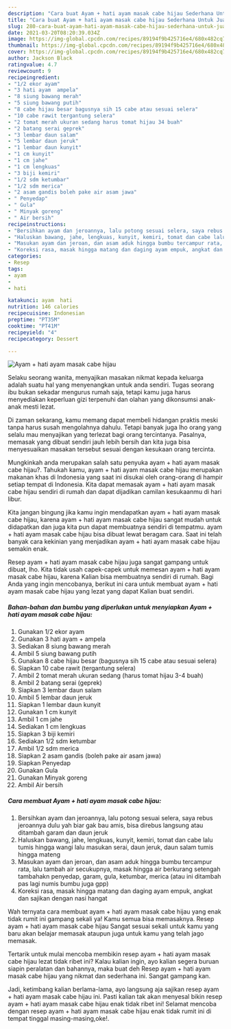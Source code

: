 ```yaml
---
description: "Cara buat Ayam + hati ayam masak cabe hijau Sederhana Untuk Jualan"
title: "Cara buat Ayam + hati ayam masak cabe hijau Sederhana Untuk Jualan"
slug: 280-cara-buat-ayam-hati-ayam-masak-cabe-hijau-sederhana-untuk-jualan
date: 2021-03-20T08:20:39.034Z
image: https://img-global.cpcdn.com/recipes/89194f9b425716e4/680x482cq70/ayam-hati-ayam-masak-cabe-hijau-foto-resep-utama.jpg
thumbnail: https://img-global.cpcdn.com/recipes/89194f9b425716e4/680x482cq70/ayam-hati-ayam-masak-cabe-hijau-foto-resep-utama.jpg
cover: https://img-global.cpcdn.com/recipes/89194f9b425716e4/680x482cq70/ayam-hati-ayam-masak-cabe-hijau-foto-resep-utama.jpg
author: Jackson Black
ratingvalue: 4.7
reviewcount: 9
recipeingredient:
- "1/2 ekor ayam"
- "3 hati ayam  ampela"
- "8 siung bawang merah"
- "5 siung bawang putih"
- "8 cabe hijau besar bagusnya sih 15 cabe atau sesuai selera"
- "10 cabe rawit tergantung selera"
- "2 tomat merah ukuran sedang harus tomat hijau 34 buah"
- "2 batang serai geprek"
- "3 lembar daun salam"
- "5 lembar daun jeruk"
- "1 lembar daun kunyit"
- "1 cm kunyit"
- "1 cm jahe"
- "1 cm lengkuas"
- "3 biji kemiri"
- "1/2 sdm ketumbar"
- "1/2 sdm merica"
- "2 asam gandis boleh pake air asam jawa"
- " Penyedap"
- " Gula"
- " Minyak goreng"
- " Air bersih"
recipeinstructions:
- "Bersihkan ayam dan jeroannya, lalu potong sesuai selera, saya rebus jeroannya dulu yah biar gak bau amis, bisa direbus langsung atau ditambah garam dan daun jeruk"
- "Haluskan bawang, jahe, lengkuas, kunyit, kemiri, tomat dan cabe lalu tumis hingga wangi lalu masukan serai, daun jeruk, daun salam tumis hingga mateng"
- "Masukan ayam dan jeroan, dan asam aduk hingga bumbu tercampur rata, lalu tambah air secukupnya, masak hingga air berkurang setengah tambahakn penyedap, garam, gula, ketumbar, merica (atau ini ditambah pas lagi numis bumbu juga gpp)"
- "Koreksi rasa, masak hingga matang dan daging ayam empuk, angkat dan sajikan dengan nasi hangat"
categories:
- Resep
tags:
- ayam
- 
- hati

katakunci: ayam  hati 
nutrition: 146 calories
recipecuisine: Indonesian
preptime: "PT35M"
cooktime: "PT41M"
recipeyield: "4"
recipecategory: Dessert

---
```



![Ayam + hati ayam masak cabe hijau](https://img-global.cpcdn.com/recipes/89194f9b425716e4/680x482cq70/ayam-hati-ayam-masak-cabe-hijau-foto-resep-utama.jpg)

Selaku seorang wanita, menyajikan masakan nikmat kepada keluarga adalah suatu hal yang menyenangkan untuk anda sendiri. Tugas seorang ibu bukan sekadar mengurus rumah saja, tetapi kamu juga harus menyediakan keperluan gizi terpenuhi dan olahan yang dikonsumsi anak-anak mesti lezat.

Di zaman  sekarang, kamu memang dapat membeli hidangan praktis meski tanpa harus susah mengolahnya dahulu. Tetapi banyak juga lho orang yang selalu mau menyajikan yang terlezat bagi orang tercintanya. Pasalnya, memasak yang dibuat sendiri jauh lebih bersih dan kita juga bisa menyesuaikan masakan tersebut sesuai dengan kesukaan orang tercinta. 



Mungkinkah anda merupakan salah satu penyuka ayam + hati ayam masak cabe hijau?. Tahukah kamu, ayam + hati ayam masak cabe hijau merupakan makanan khas di Indonesia yang saat ini disukai oleh orang-orang di hampir setiap tempat di Indonesia. Kita dapat memasak ayam + hati ayam masak cabe hijau sendiri di rumah dan dapat dijadikan camilan kesukaanmu di hari libur.

Kita jangan bingung jika kamu ingin mendapatkan ayam + hati ayam masak cabe hijau, karena ayam + hati ayam masak cabe hijau sangat mudah untuk didapatkan dan juga kita pun dapat membuatnya sendiri di tempatmu. ayam + hati ayam masak cabe hijau bisa dibuat lewat beragam cara. Saat ini telah banyak cara kekinian yang menjadikan ayam + hati ayam masak cabe hijau semakin enak.

Resep ayam + hati ayam masak cabe hijau juga sangat gampang untuk dibuat, lho. Kita tidak usah capek-capek untuk memesan ayam + hati ayam masak cabe hijau, karena Kalian bisa membuatnya sendiri di rumah. Bagi Anda yang ingin mencobanya, berikut ini cara untuk membuat ayam + hati ayam masak cabe hijau yang lezat yang dapat Kalian buat sendiri.

<!--inarticleads1-->

##### Bahan-bahan dan bumbu yang diperlukan untuk menyiapkan Ayam + hati ayam masak cabe hijau:

1. Gunakan 1/2 ekor ayam
1. Gunakan 3 hati ayam + ampela
1. Sediakan 8 siung bawang merah
1. Ambil 5 siung bawang putih
1. Gunakan 8 cabe hijau besar (bagusnya sih 15 cabe atau sesuai selera)
1. Siapkan 10 cabe rawit (tergantung selera)
1. Ambil 2 tomat merah ukuran sedang (harus tomat hijau 3-4 buah)
1. Ambil 2 batang serai (geprek)
1. Siapkan 3 lembar daun salam
1. Ambil 5 lembar daun jeruk
1. Siapkan 1 lembar daun kunyit
1. Gunakan 1 cm kunyit
1. Ambil 1 cm jahe
1. Sediakan 1 cm lengkuas
1. Siapkan 3 biji kemiri
1. Sediakan 1/2 sdm ketumbar
1. Ambil 1/2 sdm merica
1. Siapkan 2 asam gandis (boleh pake air asam jawa)
1. Siapkan  Penyedap
1. Gunakan  Gula
1. Gunakan  Minyak goreng
1. Ambil  Air bersih




<!--inarticleads2-->

##### Cara membuat Ayam + hati ayam masak cabe hijau:

1. Bersihkan ayam dan jeroannya, lalu potong sesuai selera, saya rebus jeroannya dulu yah biar gak bau amis, bisa direbus langsung atau ditambah garam dan daun jeruk
1. Haluskan bawang, jahe, lengkuas, kunyit, kemiri, tomat dan cabe lalu tumis hingga wangi lalu masukan serai, daun jeruk, daun salam tumis hingga mateng
1. Masukan ayam dan jeroan, dan asam aduk hingga bumbu tercampur rata, lalu tambah air secukupnya, masak hingga air berkurang setengah tambahakn penyedap, garam, gula, ketumbar, merica (atau ini ditambah pas lagi numis bumbu juga gpp)
1. Koreksi rasa, masak hingga matang dan daging ayam empuk, angkat dan sajikan dengan nasi hangat




Wah ternyata cara membuat ayam + hati ayam masak cabe hijau yang enak tidak rumit ini gampang sekali ya! Kamu semua bisa memasaknya. Resep ayam + hati ayam masak cabe hijau Sangat sesuai sekali untuk kamu yang baru akan belajar memasak ataupun juga untuk kamu yang telah jago memasak.

Tertarik untuk mulai mencoba membikin resep ayam + hati ayam masak cabe hijau lezat tidak ribet ini? Kalau kalian ingin, ayo kalian segera buruan siapin peralatan dan bahannya, maka buat deh Resep ayam + hati ayam masak cabe hijau yang nikmat dan sederhana ini. Sangat gampang kan. 

Jadi, ketimbang kalian berlama-lama, ayo langsung aja sajikan resep ayam + hati ayam masak cabe hijau ini. Pasti kalian tak akan menyesal bikin resep ayam + hati ayam masak cabe hijau enak tidak ribet ini! Selamat mencoba dengan resep ayam + hati ayam masak cabe hijau enak tidak rumit ini di tempat tinggal masing-masing,oke!.

